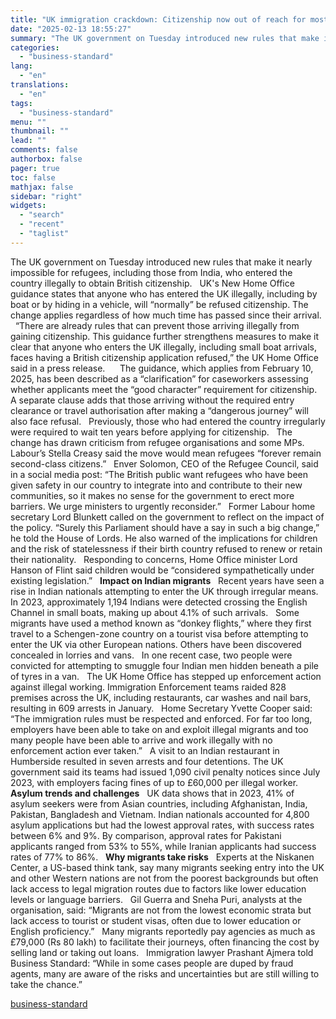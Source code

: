 ```yaml
---
title: "UK immigration crackdown: Citizenship now out of reach for most refugees"
date: "2025-02-13 18:55:27"
summary: "The UK government on Tuesday introduced new rules that make it nearly impossible for refugees, including those from India, who entered the country illegally to obtain British citizenship. UK's New Home Office guidance states that anyone who has entered the UK illegally, including by boat or by hiding in a..."
categories:
  - "business-standard"
lang:
  - "en"
translations:
  - "en"
tags:
  - "business-standard"
menu: ""
thumbnail: ""
lead: ""
comments: false
authorbox: false
pager: true
toc: false
mathjax: false
sidebar: "right"
widgets:
  - "search"
  - "recent"
  - "taglist"
---
```


The UK government on Tuesday introduced new rules that make it nearly impossible for refugees, including those from India, who entered the country illegally to obtain British citizenship.
 
UK's New Home Office guidance states that anyone who has entered the UK illegally, including by boat or by hiding in a vehicle, will “normally” be refused citizenship. The change applies regardless of how much time has passed since their arrival.
 
“There are already rules that can prevent those arriving illegally from gaining citizenship. This guidance further strengthens measures to make it clear that anyone who enters the UK illegally, including small boat arrivals, faces having a British citizenship application refused,” the UK Home Office said in a press release.   
 
The guidance, which applies from February 10, 2025, has been described as a “clarification” for caseworkers assessing whether applicants meet the “good character” requirement for citizenship.
 
A separate clause adds that those arriving without the required entry clearance or travel authorisation after making a “dangerous journey” will also face refusal.
 
Previously, those who had entered the country irregularly were required to wait ten years before applying for citizenship.
 
The change has drawn criticism from refugee organisations and some MPs. Labour’s Stella Creasy said the move would mean refugees “forever remain second-class citizens.”
 
Enver Solomon, CEO of the Refugee Council, said in a social media post: “The British public want refugees who have been given safety in our country to integrate into and contribute to their new communities, so it makes no sense for the government to erect more barriers. We urge ministers to urgently reconsider.”
 
Former Labour home secretary Lord Blunkett called on the government to reflect on the impact of the policy. “Surely this Parliament should have a say in such a big change,” he told the House of Lords. He also warned of the implications for children and the risk of statelessness if their birth country refused to renew or retain their nationality.
 
Responding to concerns, Home Office minister Lord Hanson of Flint said children would be “considered sympathetically under existing legislation.”
 
**Impact on Indian migrants**
 
Recent years have seen a rise in Indian nationals attempting to enter the UK through irregular means. In 2023, approximately 1,194 Indians were detected crossing the English Channel in small boats, making up about 4.1% of such arrivals.
 
Some migrants have used a method known as “donkey flights,” where they first travel to a Schengen-zone country on a tourist visa before attempting to enter the UK via other European nations. Others have been discovered concealed in lorries and vans.
 
In one recent case, two people were convicted for attempting to smuggle four Indian men hidden beneath a pile of tyres in a van.
 
The UK Home Office has stepped up enforcement action against illegal working. Immigration Enforcement teams raided 828 premises across the UK, including restaurants, car washes and nail bars, resulting in 609 arrests in January.
 
Home Secretary Yvette Cooper said: “The immigration rules must be respected and enforced. For far too long, employers have been able to take on and exploit illegal migrants and too many people have been able to arrive and work illegally with no enforcement action ever taken.”
 
A visit to an Indian restaurant in Humberside resulted in seven arrests and four detentions. The UK government said its teams had issued 1,090 civil penalty notices since July 2023, with employers facing fines of up to £60,000 per illegal worker.
 
**Asylum trends and challenges**
 
UK data shows that in 2023, 41% of asylum seekers were from Asian countries, including Afghanistan, India, Pakistan, Bangladesh and Vietnam. Indian nationals accounted for 4,800 asylum applications but had the lowest approval rates, with success rates between 6% and 9%. By comparison, approval rates for Pakistani applicants ranged from 53% to 55%, while Iranian applicants had success rates of 77% to 86%.
 
**Why migrants take risks**
 
Experts at the Niskanen Center, a US-based think tank, say many migrants seeking entry into the UK and other Western nations are not from the poorest backgrounds but often lack access to legal migration routes due to factors like lower education levels or language barriers.
 
Gil Guerra and Sneha Puri, analysts at the organisation, said: “Migrants are not from the lowest economic strata but lack access to tourist or student visas, often due to lower education or English proficiency.”
 
Many migrants reportedly pay agencies as much as £79,000 (Rs 80 lakh) to facilitate their journeys, often financing the cost by selling land or taking out loans.
 
Immigration lawyer Prashant Ajmera told Business Standard: “While in some cases people are duped by fraud agents, many are aware of the risks and uncertainties but are still willing to take the chance.”

[business-standard](https://www.business-standard.com/finance/personal-finance/uk-immigration-crackdown-citizenship-now-out-of-reach-for-most-refugees-125021301043_1.html)
